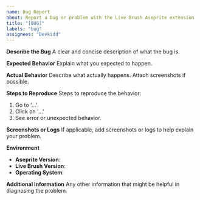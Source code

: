```yaml
---
name: Bug Report
about: Report a bug or problem with the Live Brush Aseprite extension
title: "[BUG]"
labels: "bug"
assignees: "Devkidd"
---
```


**Describe the Bug**
A clear and concise description of what the bug is.

**Expected Behavior**
Explain what you expected to happen.

**Actual Behavior**
Describe what actually happens. Attach screenshots if possible.

**Steps to Reproduce**
Steps to reproduce the behavior:
1. Go to '...'
2. Click on '...'
3. See error or unexpected behavior.

**Screenshots or Logs**
If applicable, add screenshots or logs to help explain your problem.

**Environment**
- **Aseprite Version**:
- **Live Brush Version**:
- **Operating System**:

**Additional Information**
Any other information that might be helpful in diagnosing the problem.
